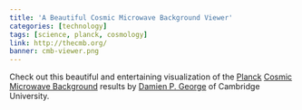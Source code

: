 ```yaml
---
title: 'A Beautiful Cosmic Microwave Background Viewer'
categories: [technology]
tags: [science, planck, cosmology]
link: http://thecmb.org/
banner: cmb-viewer.png
---
```


Check out this beautiful and entertaining visualization of the [Planck](http://www.rssd.esa.int/index.php?project=planck) [Cosmic Microwave Background](http://en.wikipedia.org/wiki/Cosmic_microwave_background_radiation) results by [Damien P. George](http://dpgeorge.net/) of Cambridge University.